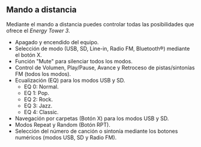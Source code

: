 ## Mando a distancia

Mediante el mando a distancia puedes controlar todas las posibilidades que ofrece el *Energy Tower 3*.

* Apagado y encendido del equipo.
* Selección de modo (USB, SD, Line-in, Radio FM, Bluetooth®) mediante el botón X.
* Función "Mute" para silenciar todos los modos.
* Control de Volumen, Play/Pause, Avance y Retroceso de pistas/sintonías FM (todos los modos).
* Ecualización (EQ) para los modos USB y SD.
    * EQ 0: Normal.
    * EQ 1: Pop.
    * EQ 2: Rock.
    * EQ 3: Jazz.
    * EQ 4: Classic.
* Navegación por carpetas (Botón X) para los modos USB y SD.
* Modos Repeat y Random (Botón RPT).
* Selección del número de canción o sintonía mediante los botones numéricos (modos USB, SD y Radio FM).









